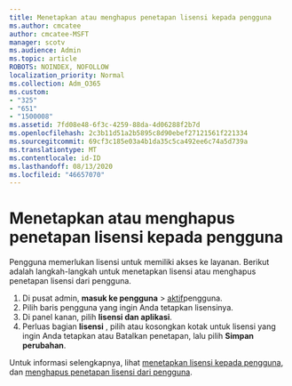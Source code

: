 ```yaml
---
title: Menetapkan atau menghapus penetapan lisensi kepada pengguna
ms.author: cmcatee
author: cmcatee-MSFT
manager: scotv
ms.audience: Admin
ms.topic: article
ROBOTS: NOINDEX, NOFOLLOW
localization_priority: Normal
ms.collection: Adm_O365
ms.custom:
- "325"
- "651"
- "1500008"
ms.assetid: 7fd08e48-6f3c-4259-88da-4d06288f2b7d
ms.openlocfilehash: 2c3b11d51a2b5895c8d90ebef27121561f221334
ms.sourcegitcommit: 69cf3c185e03a4b1da35c5ca492ee6c74a5d739a
ms.translationtype: MT
ms.contentlocale: id-ID
ms.lasthandoff: 08/13/2020
ms.locfileid: "46657070"
---
```

# <a name="assign-or-unassign-licenses-to-users"></a>Menetapkan atau menghapus penetapan lisensi kepada pengguna

Pengguna memerlukan lisensi untuk memiliki akses ke layanan. Berikut adalah langkah-langkah untuk menetapkan lisensi atau menghapus penetapan lisensi dari pengguna.
  
1. Di pusat admin, **masuk ke pengguna** \> [aktif](https://go.microsoft.com/fwlink/p/?linkid=834822)pengguna.
2. Pilih baris pengguna yang ingin Anda tetapkan lisensinya.
3. Di panel kanan, pilih **lisensi dan aplikasi**.
4. Perluas bagian **lisensi** , pilih atau kosongkan kotak untuk lisensi yang ingin Anda tetapkan atau Batalkan penetapan, lalu pilih **Simpan perubahan**.

Untuk informasi selengkapnya, lihat [menetapkan lisensi kepada pengguna](https://docs.microsoft.com/microsoft-365/admin/manage/assign-licenses-to-users), dan [menghapus penetapan lisensi dari pengguna](https://docs.microsoft.com/microsoft-365/admin/manage/remove-licenses-from-users).